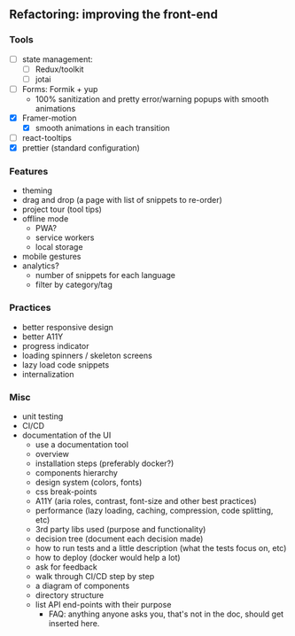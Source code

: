 ## Refactoring: improving the front-end

### Tools

- [ ] state management:
  - [ ] Redux/toolkit
  - [ ] jotai
- [ ] Forms: Formik + yup
  - 100% sanitization and pretty error/warning popups with smooth animations
- [x] Framer-motion
  - [x] smooth animations in each transition
- [ ] react-tooltips
- [X] prettier (standard configuration)

### Features

- theming
- drag and drop (a page with list of snippets to re-order)
- project tour (tool tips)
- offline mode
  - PWA?
  - service workers
  - local storage
- mobile gestures
- analytics?
  - number of snippets for each language
  - filter by category/tag

### Practices

- better responsive design
- better A11Y
- progress indicator
- loading spinners / skeleton screens
- lazy load code snippets
- internalization

### Misc

- unit testing
- CI/CD
- documentation of the UI
  - use a documentation tool
  - overview
  - installation steps (preferably docker?)
  - components hierarchy
  - design system (colors, fonts)
  - css break-points
  - A11Y (aria roles, contrast, font-size and other best practices)
  - performance (lazy loading, caching, compression, code splitting, etc)
  - 3rd party libs used (purpose and functionality)
  - decision tree (document each decision made)
  - how to run tests and a little description (what the tests focus on, etc)
  - how to deploy (docker would help a lot)
  - ask for feedback
  - walk through CI/CD step by step
  - a diagram of components
  - directory structure
  - list API end-points with their purpose
    - FAQ: anything anyone asks you, that's not in the doc, should get inserted here.
